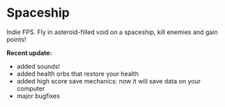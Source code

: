 # Spaceship
Indie FPS. Fly in asteroid-filled void on a spaceship, kill enemies and gain points!



**Recent update:**
- added sounds!
- added health orbs that restore your health
- added high score save mechanics: now it will save data on your computer
- major bugfixes

